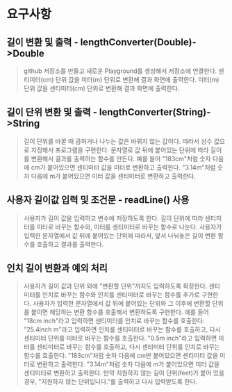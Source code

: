 # 요구사항

## 길이 변환 및 출력 - lengthConverter(Double)->Double
> github 저장소를 만들고 새로운 Playground를 생성해서 저장소에 연결한다.
> 센티미터(cm) 단위 값을 미터(m) 단위로 변환해 결과 화면에 출력한다.
> 미터(m) 단위 값을 센티미터(cm) 단위로 변환해 결과 화면에 출력한다.


## 길이 단위 변환 및 출력 - lengthConverter(String)->String
> 길이 단위를 바꿀 때 곱하거나 나누는 값은 바뀌지 않는 값이다. 따라서 상수 값으로 지정해서 프로그램을 구현한다.
> 문자열로 값 뒤에 붙어있는 단위에 따라 길이를 변환해서 결과를 출력하는 함수를 만든다.
> 예를 들어 "183cm"처럼 숫자 다음에 cm가 붙어있으면 센티미터 값을 미터로 변환하고 출력한다. "3.14m"처럼 숫자 다음에 m가 붙어있으면 미터 값을 센티미터로 변환하고 출력한다.


## 사용자 길이값 입력 및 조건문 - readLine() 사용
> 사용자가 길이 값을 입력하고 변수에 저장하도록 한다.
> 길이 단위에 따라 센티미터를 미터로 바꾸는 함수와, 미터를 센티미터로 바꾸는 함수로 나눈다.
> 사용자가 입력한 문자열에서 값 뒤에 붙어있는 단위에 따라서, 앞서 나눠놓은 길이 변환 함수를 호출하고 결과를 출력한다.


## 인치 길이 변환과 예외 처리
> 사용자가 길이 값과 단위 외에 "변환할 단위"까지도 입력하도록 확장한다.
> 센티미터를 인치로 바꾸는 함수와 인치를 센티미터로 바꾸는 함수를 추가로 구현한다.
> 사용자가 입력한 문자열에서 값 뒤에 붙어있는 단위와 그 이후에 변환할 단위를 붙이면 해당하는 변환 함수를 호출해서 변환하도록 구현한다.
> 예를 들어 "18cm inch"라고 입력하면 센티미터를 인치로 바꾸는 함수를 호출한다.
> "25.4inch m"라고 입력하면 인치를 센티미터로 바꾸는 함수를 호출하고, 다시 센티미터 단위를 미터로 바꾸는 함수를 호출한다.
> "0.5m inch"라고 입력하면 미터를 센티미터로 바꾸는 함수를 호출하고, 다시 센티미터 단위를 인치로 바꾸는 함수를 호출한다.
> "183cm"처럼 숫자 다음에 cm만 붙어있으면 센티미터 값을 미터로 변환하고 출력한다.
> "3.14m"처럼 숫자 다음에 m가 붙어있으면 미터 값을 센티미터로 변환하고 출력한다.
> 만약 지원하지 않는 길이 단위(feet)가 붙어 있을 경우, "지원하지 않는 단위입니다."를 출력하고 다시 입력받도록 한다.
